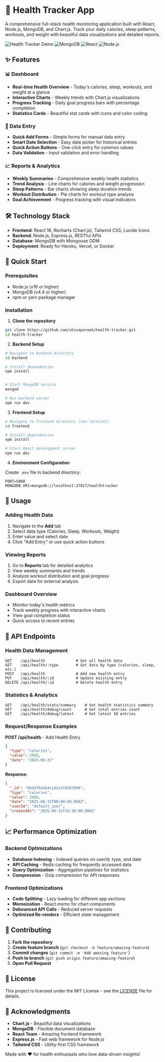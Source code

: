 # 🏥 Health Tracker App

A comprehensive full-stack health monitoring application built with React, Node.js, MongoDB, and Chart.js. Track your daily calories, sleep patterns, workouts, and weight with beautiful data visualizations and detailed reports.

![Health Tracker Demo](https://img.shields.io/badge/Status-Active-brightgreen) ![MongoDB](https://img.shields.io/badge/MongoDB-4EA94B?style=flat&logo=mongodb&logoColor=white) ![React](https://img.shields.io/badge/React-20232A?style=flat&logo=react&logoColor=61DAFB) ![Node.js](https://img.shields.io/badge/Node.js-43853D?style=flat&logo=node.js&logoColor=white)

## ✨ Features

### 📊 Dashboard
- **Real-time Health Overview** - Today's calories, sleep, workouts, and weight at a glance
- **Interactive Charts** - Weekly trends with Chart.js visualizations
- **Progress Tracking** - Daily goal progress bars with percentage completion
- **Statistics Cards** - Beautiful stat cards with icons and color coding

### 📝 Data Entry
- **Quick Add Forms** - Simple forms for manual data entry
- **Smart Date Selection** - Easy date picker for historical entries
- **Quick Action Buttons** - One-click entry for common values
- **Data Validation** - Input validation and error handling

### 📈 Reports & Analytics
- **Weekly Summaries** - Comprehensive weekly health statistics
- **Trend Analysis** - Line charts for calories and weight progression
- **Sleep Patterns** - Bar charts showing sleep duration trends
- **Workout Distribution** - Pie charts for workout type analysis
- **Goal Achievement** - Progress tracking with visual indicators

## 🛠️ Technology Stack

- **Frontend**: React 18, Recharts (Chart.js), Tailwind CSS, Lucide Icons
- **Backend**: Node.js, Express.js, RESTful APIs
- **Database**: MongoDB with Mongoose ODM
- **Deployment**: Ready for Heroku, Vercel, or Docker

## 🚀 Quick Start

### Prerequisites
- Node.js (v16 or higher)
- MongoDB (v4.4 or higher)
- npm or yarn package manager

### Installation

1. **Clone the repository**
```bash
git clone https://github.com/shivapareek/health-tracker.git
cd health-tracker
```

2. **Backend Setup**
```bash
# Navigate to backend directory
cd backend

# Install dependencies
npm install


# Start MongoDB service
mongod

# Run backend server
npm run dev
```

3. **Frontend Setup**
```bash
# Navigate to frontend directory (new terminal)
cd frontend

# Install dependencies
npm install

# Start React development server
npm run dev
```

4. **Environment Configuration**

Create `.env` file in backend directory:
```env
PORT=5000
MONGODB_URI=mongodb://localhost:27017/healthtracker
```

## 📱 Usage

### Adding Health Data
1. Navigate to the **Add** tab
2. Select data type (Calories, Sleep, Workouts, Weight)
3. Enter value and select date
4. Click "Add Entry" or use quick action buttons

### Viewing Reports
1. Go to **Reports** tab for detailed analytics
2. View weekly summaries and trends
3. Analyze workout distribution and goal progress
4. Export data for external analysis

### Dashboard Overview
- Monitor today's health metrics
- Track weekly progress with interactive charts
- View goal completion status
- Quick access to recent entries

## 🔧 API Endpoints

### Health Data Management
```http
GET    /api/health              # Get all health data
GET    /api/health/:type        # Get data by type (calories, sleep, etc.)
POST   /api/health              # Add new health entry
PUT    /api/health/:id          # Update existing entry
DELETE /api/health/:id          # Delete health entry
```

### Statistics & Analytics
```http
GET    /api/health/stats/summary    # Get health statistics summary
GET    /api/health/debug/count      # Get total entries count
GET    /api/health/debug/latest     # Get latest 10 entries
```

### Request/Response Examples

**POST /api/health** - Add Health Entry
```json
{
  "type": "calories",
  "value": 2000,
  "date": "2025-08-31"
}
```

**Response:**
```json
{
  "_id": "66d3f8a5b4c1d2e3f4567890",
  "type": "calories",
  "value": 2000,
  "date": "2025-08-31T00:00:00.000Z",
  "userId": "default_user",
  "createdAt": "2025-08-31T10:30:00.000Z"
}
```

## 📈 Performance Optimization

### Backend Optimizations
- **Database Indexing** - Indexed queries on userId, type, and date
- **API Caching** - Redis caching for frequently accessed data
- **Query Optimization** - Aggregation pipelines for statistics
- **Compression** - Gzip compression for API responses

### Frontend Optimizations
- **Code Splitting** - Lazy loading for different app sections
- **Memoization** - React.memo for chart components
- **Debounced API Calls** - Reduced server requests
- **Optimized Re-renders** - Efficient state management

## 🤝 Contributing

1. **Fork the repository**
2. **Create feature branch** (`git checkout -b feature/amazing-feature`)
3. **Commit changes** (`git commit -m 'Add amazing feature'`)
4. **Push to branch** (`git push origin feature/amazing-feature`)
5. **Open Pull Request**

## 📄 License

This project is licensed under the MIT License - see the [LICENSE](LICENSE) file for details.

## 🙏 Acknowledgments

- **Chart.js** - Beautiful data visualizations
- **MongoDB** - Flexible document database
- **React Team** - Amazing frontend framework
- **Express.js** - Fast web framework for Node.js
- **Tailwind CSS** - Utility-first CSS framework


Made with ❤️ for health enthusiasts who love data-driven insights!
